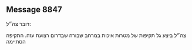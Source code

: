 ## Message 8847

דובר צה״ל:

צה״ל ביצע גל תקיפות של מטרות איכות במרחב שבורה שבדרום רצועת עזה. התקיפה הסתיימה

